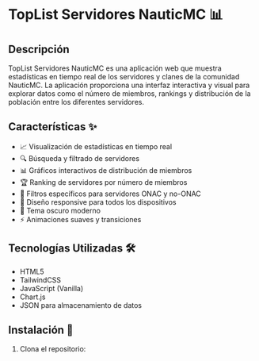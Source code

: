 # TopList Servidores NauticMC 📊

## Descripción

TopList Servidores NauticMC es una aplicación web que muestra estadísticas en tiempo real de los servidores y clanes de la comunidad NauticMC. La aplicación proporciona una interfaz interactiva y visual para explorar datos como el número de miembros, rankings y distribución de la población entre los diferentes servidores.

## Características ✨

- 📈 Visualización de estadísticas en tiempo real
- 🔍 Búsqueda y filtrado de servidores
- 📊 Gráficos interactivos de distribución de miembros
- 🏆 Ranking de servidores por número de miembros
- 🎯 Filtros específicos para servidores ONAC y no-ONAC
- 📱 Diseño responsive para todos los dispositivos
- 🌙 Tema oscuro moderno
- ⚡ Animaciones suaves y transiciones

## Tecnologías Utilizadas 🛠️

- HTML5
- TailwindCSS
- JavaScript (Vanilla)
- Chart.js
- JSON para almacenamiento de datos

## Instalación 🚀

1. Clona el repositorio:
